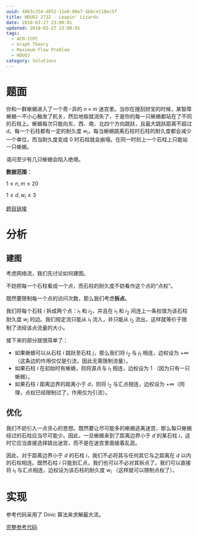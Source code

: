 ```yaml
---
uuid: 4863c254-d852-11e8-88e7-dbbce118ec5f
title: HDUOJ 2732 - Leapin' Lizards
date: 2018-03-27 23:00:01
updated: 2018-03-27 23:00:01
tags: 
  - ACM-ICPC
  - Graph Theory
  - Maximum Flow Problem
  - HDUOJ
category: Solutions
---
```


# 题面

你和一群蜥蜴进入了一个奇♂异的 $n \times m$ 迷宫里。当你在搜刮财宝的时候，某智障蜥蜴一不小心触发了机关，然后地板就消失了，于是你的每一只蜥蜴都站在了不同的石柱上。蜥蜴每次只能向东、西、南、北四个方向跳跃，且最大跳跃距离不超过 $d$。每一个石柱都有一定的耐久度 $w_i$，每当蜥蜴跳离石柱时石柱的耐久度都会减少一个单位，而当耐久度变成 $0$ 时石柱就会崩塌。在同一时刻上一个石柱上只能站一只蜥蜴。

请问至少有几只蜥蜴会陷入绝境。

**数据范围**：

$1 \le n, m \le 20$

$1 \le d, w_i \le 3$

[题目链接](http://acm.hdu.edu.cn/showproblem.php?pid=2732)

# 分析

## 建图

考虑网络流，我们先讨论如何建图。

不妨把每一个石柱看成一个点，而石柱的耐久度不妨看作这个点的“点权”。

既然要限制每一个点的访问次数，那么我们考虑**拆点**。

我们将每个石柱 $i$ 拆成两个点：$i_1$ 和 $i_2$，并且在 $i_1$ 和 $i_2$ 间连上一条权值为该石柱耐久度 $w_i$ 的边。我们规定流只能从 $i_1$ 流入，并只能从 $i_2$ 流出，这样就等价于限制了流经该点流量的大小。

接下来的部分就很简单了：

- 如果蜥蜴可以从石柱 $i$ 跳跃至石柱 $j$，那么我们将 $i_2$ 与 $j_1$ 相连，边权设为 $+\infty$（这条边的作用仅仅是引流，因此无需限制流量）。
- 如果石柱 $i$ 在初始时有蜥蜴，则将源点与 $i_1$ 相连，边权设为 $1$ （因为只有一只蜥蜴）。
- 如果石柱 $i$ 距离边界的距离小于 $d$，则将 $i_2$ 与汇点相连，边权设为 $+\infty$（同理，点权已经限制过了，作用仅为引流）。

## 优化

我们不妨引入一点贪心的思想。既然要让尽可能多的蜥蜴逃离迷宫，那么每只蜥蜴经过的石柱应当尽可能少。因此，一旦蜥蜴来到了距离边界小于 $d$ 的某石柱 $i$，这时它应当直接选择跳出迷宫，而不是在迷宫里面接着乱逛。

因此，对于距离边界小于 $d$ 的石柱 $i$，我们不必将其与任何其它与之距离在 $d$ 以内的石柱相连。既然石柱 $i$ 只能到汇点，我们也可以不必对其拆点了。我们可以直接将 $i_1$ 与汇点相连，边权设为该石柱的耐久度 $w_i$ （这样就可以限制点权了）。

# 实现

参考代码采用了 Dinic 算法来求解最大流。

[完整参考代码](https://github.com/codgician/ICPC/blob/master/HDUOJ/2732/dinic.cpp)

